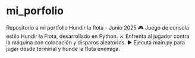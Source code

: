 # mi_porfolio
Repositorio a mi portfolio
Hundir la flota - Junio 2025
🎮 Juego de consola estilo Hundir la Flota, desarrollado en Python.
⚔️ Enfrenta al jugador contra la máquina con colocación y disparos aleatorios.
▶️ Ejecuta main.py para jugar desde terminal y hunde la flota enemiga.
